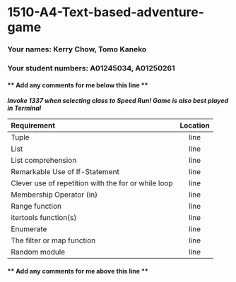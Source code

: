 # 1510-A4-Text-based-adventure-game

### Your names: Kerry Chow, Tomo Kaneko

### Your student numbers: A01245034, A01250261

#### ** Add any comments for me below this line **
***Invoke 1337 when selecting class to Speed Run! Game is also best played in Terminal***

| Requirement| Location | 
| :---        |    :---:   |
| Tuple       | line  |
| List        | line  |
| List comprehension| line  |
| Remarkable Use of If-Statement | line  |
| Clever use of repetition with the for or while loop | line  |
| Membership Operator (in) | line  | 
| Range function| line  |
| itertools function(s)| line |
| Enumerate| line  |
| The filter or map function| line  |
| Random module| line  |
#### ** Add any comments for me above this line **
